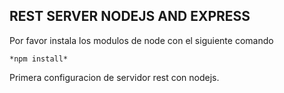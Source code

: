 ## REST SERVER NODEJS AND EXPRESS

Por favor instala los modulos de node con el siguiente comando
```
*npm install*

```

Primera configuracion de servidor rest con nodejs.

